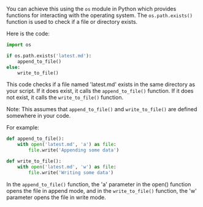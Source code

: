 You can achieve this using the `os` module in Python which provides functions for interacting with the operating system. The `os.path.exists()` function is used to check if a file or directory exists.

Here is the code:

```python
import os

if os.path.exists('latest.md'):
    append_to_file()
else:
    write_to_file()
```

This code checks if a file named 'latest.md' exists in the same directory as your script. If it does exist, it calls the `append_to_file()` function. If it does not exist, it calls the `write_to_file()` function.

Note: This assumes that `append_to_file()` and `write_to_file()` are defined somewhere in your code.

For example:

```python
def append_to_file():
    with open('latest.md', 'a') as file:
        file.write('Appending some data')

def write_to_file():
    with open('latest.md', 'w') as file:
        file.write('Writing some data')
```

In the `append_to_file()` function, the 'a' parameter in the open() function opens the file in append mode, and in the `write_to_file()` function, the 'w' parameter opens the file in write mode.